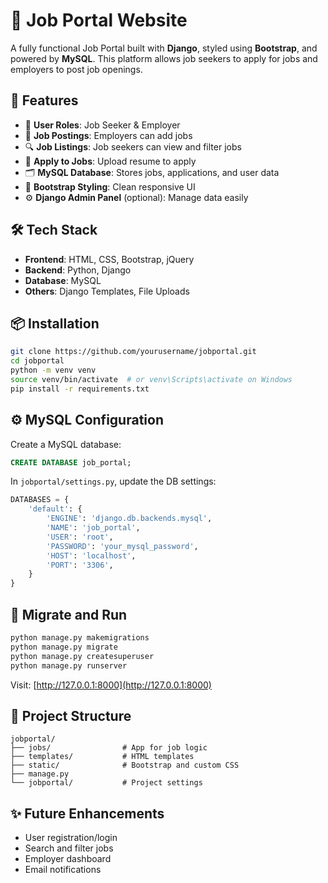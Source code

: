 # 🧳 Job Portal Website

A fully functional Job Portal built with **Django**, styled using **Bootstrap**, and powered by **MySQL**. This platform allows job seekers to apply for jobs and employers to post job openings.

## 🚀 Features

- 👤 **User Roles**: Job Seeker & Employer
- 📄 **Job Postings**: Employers can add jobs
- 🔍 **Job Listings**: Job seekers can view and filter jobs
- 📎 **Apply to Jobs**: Upload resume to apply
- 🗂️ **MySQL Database**: Stores jobs, applications, and user data
- 🎨 **Bootstrap Styling**: Clean responsive UI
- ⚙️ **Django Admin Panel** (optional): Manage data easily

## 🛠️ Tech Stack

- **Frontend**: HTML, CSS, Bootstrap, jQuery
- **Backend**: Python, Django
- **Database**: MySQL
- **Others**: Django Templates, File Uploads

## 📦 Installation

```bash
git clone https://github.com/yourusername/jobportal.git
cd jobportal
python -m venv venv
source venv/bin/activate  # or venv\Scripts\activate on Windows
pip install -r requirements.txt
```

## ⚙️ MySQL Configuration

Create a MySQL database:

```sql
CREATE DATABASE job_portal;
```

In `jobportal/settings.py`, update the DB settings:

```python
DATABASES = {
    'default': {
        'ENGINE': 'django.db.backends.mysql',
        'NAME': 'job_portal',
        'USER': 'root',
        'PASSWORD': 'your_mysql_password',
        'HOST': 'localhost',
        'PORT': '3306',
    }
}
```

## 🔧 Migrate and Run

```bash
python manage.py makemigrations
python manage.py migrate
python manage.py createsuperuser
python manage.py runserver
```

Visit: [http://127.0.0.1:8000](http://127.0.0.1:8000)

## 📂 Project Structure

```
jobportal/
├── jobs/                # App for job logic
├── templates/           # HTML templates
├── static/              # Bootstrap and custom CSS
├── manage.py
└── jobportal/           # Project settings
```

## ✨ Future Enhancements

- User registration/login
- Search and filter jobs
- Employer dashboard
- Email notifications